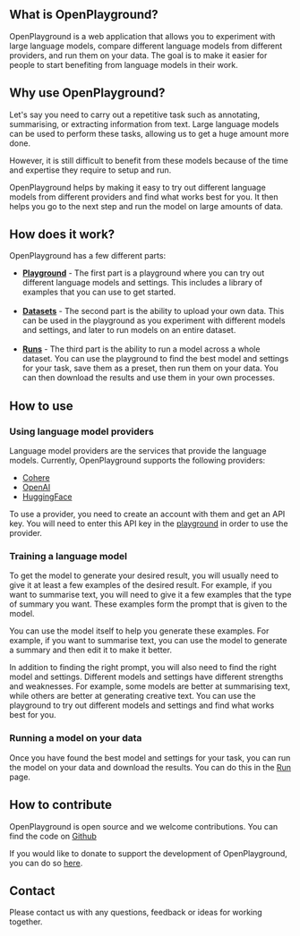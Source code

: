 ## What is OpenPlayground?

OpenPlayground is a web application that allows you to experiment with large language models, compare different language models from different providers, and run them on your data. The goal is to make it easier for people to start benefiting from language models in their work.

## Why use OpenPlayground?

Let's say you need to carry out a repetitive task such as annotating, summarising, or extracting information from text. Large language models can be used to perform these tasks, allowing us to get a huge amount more done.

However, it is still difficult to benefit from these models because of the time and expertise they require to setup and run.

OpenPlayground helps by making it easy to try out different language models from different providers and find what works best for you. It then helps you go to the next step and run the model on large amounts of data.

## How does it work?

OpenPlayground has a few different parts:

- **[Playground](#/playground)** - The first part is a playground where you can try out different language models and settings. This includes a library of examples that you can use to get started.<br/><br/>
- **[Datasets](#/datasets)** - The second part is the ability to upload your own data. This can be used in the playground as you experiment with different models and settings, and later to run models on an entire dataset.<br/><br/>
- **[Runs](#/runs)** - The third part is the ability to run a model across a whole dataset. You can use the playground to find the best model and settings for your task, save them as a preset, then run them on your data. You can then download the results and use them in your own processes.

## How to use

### Using language model providers

Language model providers are the services that provide the language models. Currently, OpenPlayground supports the following providers:

- [Cohere](https://cohere.ai/)
- [OpenAI](https://openai.com/)
- [HuggingFace](https://huggingface.co/)

To use a provider, you need to create an account with them and get an API key. You will need to enter this API key in the [playground](#/playground) in order to use the provider.

### Training a language model

To get the model to generate your desired result, you will usually need to give it at least a few examples of the desired result. For example, if you want to summarise text, you will need to give it a few examples that the type of summary you want. These examples form the prompt that is given to the model.

You can use the model itself to help you generate these examples. For example, if you want to summarise text, you can use the model to generate a summary and then edit it to make it better.

In addition to finding the right prompt, you will also need to find the right model and settings. Different models and settings have different strengths and weaknesses. For example, some models are better at summarising text, while others are better at generating creative text. You can use the playground to try out different models and settings and find what works best for you.

### Running a model on your data

Once you have found the best model and settings for your task, you can run the model on your data and download the results. You can do this in the [Run](#/run) page.

## How to contribute

OpenPlayground is open source and we welcome contributions. You can find the code on [Github](https://github.com/groundedai/openplayground)

If you would like to donate to support the development of OpenPlayground, you can do so [here](https://www.buymeacoffee.com/groundedai).

## Contact

Please contact us with any questions, feedback or ideas for working together.

